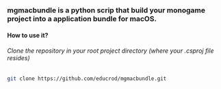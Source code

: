 ### mgmacbundle is a python scrip that build your monogame project into a application bundle for macOS.

#### How to use it?

###### Clone the repository in your root project directory (where your .csproj file resides)
```bash 
git clone https://github.com/educrod/mgmacbundle.git
```